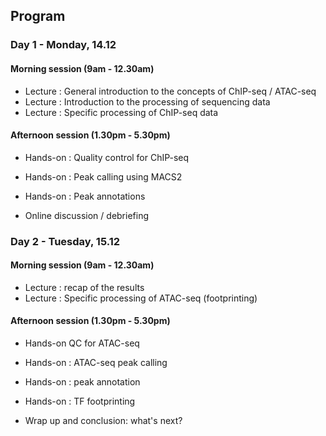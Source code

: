 ## Program

### Day 1 - Monday, 14.12

#### Morning session (9am - 12.30am)

* Lecture : General introduction to the concepts of ChIP-seq / ATAC-seq
* Lecture : Introduction to the processing of sequencing data
* Lecture : Specific processing of ChIP-seq data

#### Afternoon session (1.30pm - 5.30pm)

* Hands-on : Quality control for ChIP-seq
* Hands-on : Peak calling using MACS2
* Hands-on : Peak annotations

* Online discussion / debriefing 

### Day 2 - Tuesday, 15.12

#### Morning session (9am - 12.30am)

* Lecture : recap of the results
* Lecture : Specific processing of ATAC-seq (footprinting)

#### Afternoon session (1.30pm - 5.30pm)

* Hands-on  QC for ATAC-seq
* Hands-on : ATAC-seq peak calling
* Hands-on : peak annotation
* Hands-on : TF footprinting

* Wrap up and conclusion: what's next?